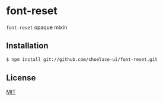 # font-reset
```font-reset``` opaque mixin

## Installation
```sh
$ npm install git://github.com/shoelace-ui/font-reset.git
```

## License

[MIT]('./LICENSE')
